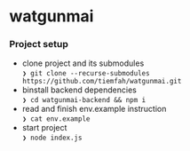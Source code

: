 # watgunmai
 
 ### Project setup
 * clone project and its submodules   
 `❯ git clone --recurse-submodules https://github.com/tiemfah/watgunmai.git`  
 * binstall backend dependencies  
 `❯ cd watgunmai-backend && npm i`  
 * read and finish env.example instruction  
 `❯ cat env.example`  
 * start project  
 `❯ node index.js`  
